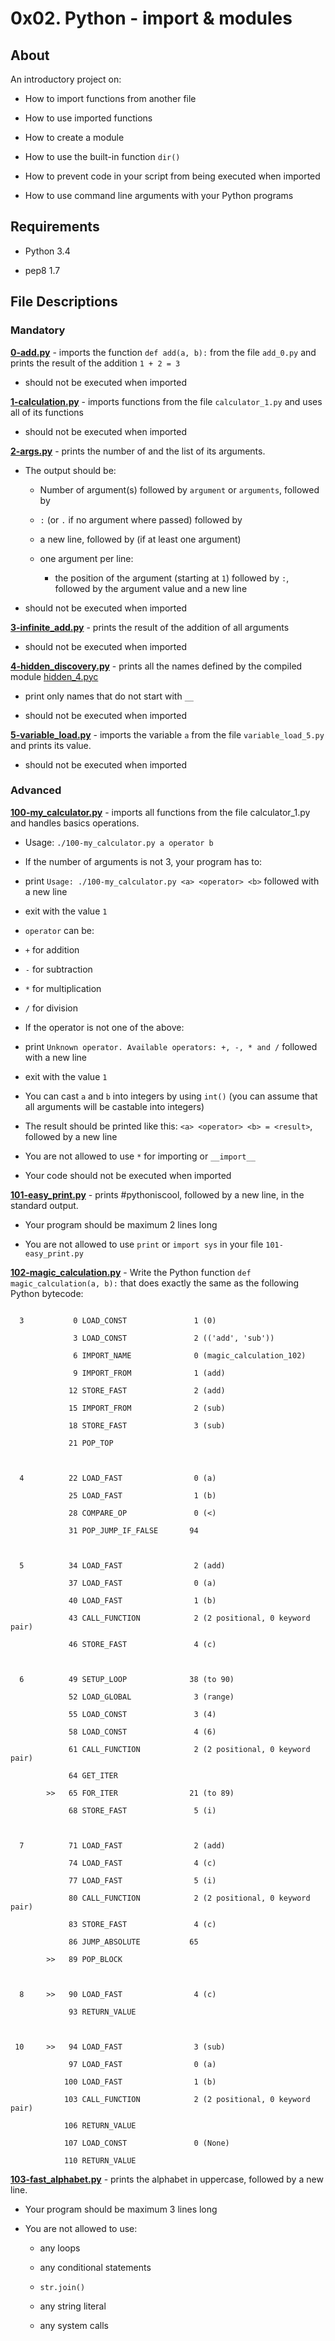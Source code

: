 # 0x02. Python - import & modules

## About

An introductory project on:

- How to import functions from another file

- How to use imported functions

- How to create a module

- How to use the built-in function `dir()`

- How to prevent code in your script from being executed when imported

- How to use command line arguments with your Python programs

## Requirements

- Python 3.4

- pep8 1.7

## File Descriptions

### Mandatory

**[0-add.py](0-add.py)** - imports the function `def add(a, b):` from the file `add_0.py` and prints the result of the addition `1 + 2 = 3`

  * should not be executed when imported



**[1-calculation.py](1-calculation.py)** - imports functions from the file `calculator_1.py` and uses all of its functions

  * should not be executed when imported



**[2-args.py](2-args.py)** - prints the number of and the list of its arguments.

  * The output should be:

    * Number of argument(s) followed by `argument` or `arguments`, followed by

    * `:` (or `.` if no argument where passed) followed by

    * a new line, followed by (if at least one argument)

    * one argument per line:

      * the position of the argument (starting at `1`) followed by `:`, followed by the argument value and a new line

  * should not be executed when imported



**[3-infinite_add.py](3-infinite_add.py)** - prints the result of the addition of all arguments

  * should not be executed when imported



**[4-hidden_discovery.py](4-hidden_discovery.py)** - prints all the names defined by the compiled module [hidden_4.pyc](https://github.com/holbertonschool/0x02.py/raw/master/hidden_4.pyc)

  * print only names that do not start with `__`

  * should not be executed when imported



**[5-variable_load.py](5-variable_load.py)** - imports the variable `a` from the file `variable_load_5.py` and prints its value.

  * should not be executed when imported



### Advanced

**[100-my_calculator.py](100-my_calculator.py)** - imports all functions from the file calculator_1.py and handles basics operations.

- Usage: `./100-my_calculator.py a operator b`

 - If the number of arguments is not 3, your program has to:

  - print `Usage: ./100-my_calculator.py <a> <operator> <b>` followed with a new line

  - exit with the value `1`

 - `operator` can be:

  - `+` for addition

  - `-` for subtraction

  - `*` for multiplication

  - `/` for division

 - If the operator is not one of the above:

  - print `Unknown operator. Available operators: +, -, * and /` followed with a new line

  - exit with the value `1`

 - You can cast `a` and `b` into integers by using `int()` (you can assume that all arguments will be castable into integers)

 - The result should be printed like this: `<a> <operator> <b> = <result>`, followed by a new line

- You are not allowed to use `*` for importing or `__import__`

- Your code should not be executed when imported



**[101-easy_print.py](101-easy_print.py)** - prints #pythoniscool, followed by a new line, in the standard output.

- Your program should be maximum 2 lines long

- You are not allowed to use `print` or `import sys` in your file `101-easy_print.py`



**[102-magic_calculation.py](102-magic_calculation.py)** - Write the Python function `def magic_calculation(a, b):` that does exactly the same as the following Python bytecode:

```

  3           0 LOAD_CONST               1 (0)

              3 LOAD_CONST               2 (('add', 'sub'))

              6 IMPORT_NAME              0 (magic_calculation_102)

              9 IMPORT_FROM              1 (add)

             12 STORE_FAST               2 (add)

             15 IMPORT_FROM              2 (sub)

             18 STORE_FAST               3 (sub)

             21 POP_TOP



  4          22 LOAD_FAST                0 (a)

             25 LOAD_FAST                1 (b)

             28 COMPARE_OP               0 (<)

             31 POP_JUMP_IF_FALSE       94



  5          34 LOAD_FAST                2 (add)

             37 LOAD_FAST                0 (a)

             40 LOAD_FAST                1 (b)

             43 CALL_FUNCTION            2 (2 positional, 0 keyword pair)

             46 STORE_FAST               4 (c)



  6          49 SETUP_LOOP              38 (to 90)

             52 LOAD_GLOBAL              3 (range)

             55 LOAD_CONST               3 (4)

             58 LOAD_CONST               4 (6)

             61 CALL_FUNCTION            2 (2 positional, 0 keyword pair)

             64 GET_ITER

        >>   65 FOR_ITER                21 (to 89)

             68 STORE_FAST               5 (i)



  7          71 LOAD_FAST                2 (add)

             74 LOAD_FAST                4 (c)

             77 LOAD_FAST                5 (i)

             80 CALL_FUNCTION            2 (2 positional, 0 keyword pair)

             83 STORE_FAST               4 (c)

             86 JUMP_ABSOLUTE           65

        >>   89 POP_BLOCK



  8     >>   90 LOAD_FAST                4 (c)

             93 RETURN_VALUE



 10     >>   94 LOAD_FAST                3 (sub)

             97 LOAD_FAST                0 (a)

            100 LOAD_FAST                1 (b)

            103 CALL_FUNCTION            2 (2 positional, 0 keyword pair)

            106 RETURN_VALUE

            107 LOAD_CONST               0 (None)

            110 RETURN_VALUE

```



**[103-fast_alphabet.py](103-fast_alphabet.py)** - prints the alphabet in uppercase, followed by a new line.

- Your program should be maximum 3 lines long

- You are not allowed to use:

  - any loops

  - any conditional statements

  - `str.join()`

  - any string literal

  - any system calls
